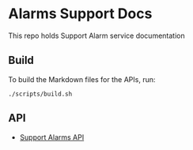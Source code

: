 # Alarms Support Docs
This repo holds Support Alarm service documentation

## Build
To build the Markdown files for the APIs, run:

    ./scripts/build.sh

## API
 - [Support Alarms API](./docs/api/graphql/support-alarms-schema.md)